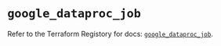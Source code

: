 # `google_dataproc_job`

Refer to the Terraform Registory for docs: [`google_dataproc_job`](https://www.terraform.io/docs/providers/google/r/dataproc_job).
